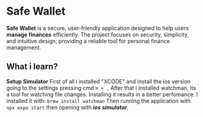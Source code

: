 # Safe Wallet

**Safe Wallet** is a secure, user-friendly application designed to help users **manage finances** efficiently. The project focuses on security, simplicity, and intuitive design, providing a reliable tool for personal finance management.

## What i learn?

**Setup Simulator** 
First of all i installed "XCODE" and install the ios version going to the settings pressing cmd `⌘ + ,`
After that i installed watchman, its a tool for watching file changes. Installing it results in a better perfomance.
I installed it with: `brew install watchman`
Then running the application with `npx expo start` then opening with ***ios simulator***.
